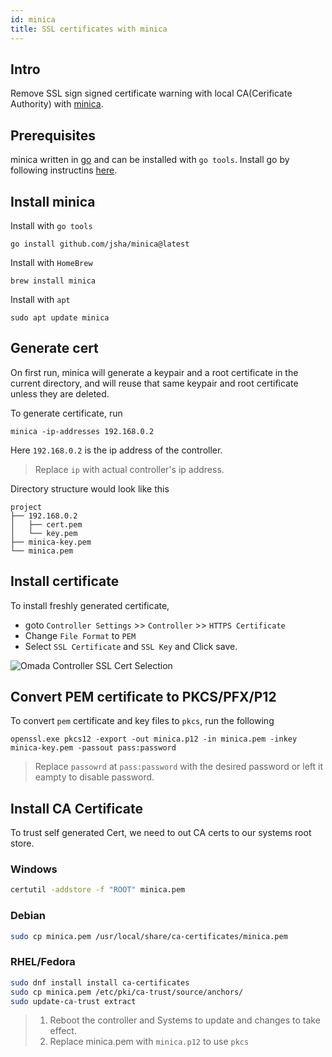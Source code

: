 ```yaml
---
id: minica
title: SSL certificates with minica
---
```


## Intro

Remove SSL sign signed certificate warning with local CA(Cerificate Authority) with [minica](https://github.com/jsha/minica).

## Prerequisites

minica written in [go](https://go.dev/) and can be installed with `go tools`. Install go by following instructins [here](https://go.dev/doc/install).

## Install minica

Install with `go tools`

```shell
go install github.com/jsha/minica@latest
```

Install with `HomeBrew`

```shell
brew install minica
```

Install with `apt`

```shell
sudo apt update minica
```

## Generate cert

On first run, minica will generate a keypair and a root certificate in the
current directory, and will reuse that same keypair and root certificate
unless they are deleted.

To generate certificate, run

```shell
minica -ip-addresses 192.168.0.2
```

Here `192.168.0.2` is the ip address of the controller.

> Replace `ip` with actual controller's ip address.

Directory structure would look like this

```tree
project
├── 192.168.0.2
│   ├── cert.pem
│   └── key.pem
├── minica-key.pem
└── minica.pem
```

## Install certificate

To install freshly generated certificate,

- goto `Controller Settings` >> `Controller` >> `HTTPS Certificate`
- Change `File Format` to `PEM`
- Select `SSL Certificate` and `SSL Key` and Click save.

![Omada Controller SSL Cert Selection](/img/omada-ssl-settings.png)

## Convert PEM certificate to PKCS/PFX/P12

To convert `pem` certificate and key files to `pkcs`, run the following

```shell
openssl.exe pkcs12 -export -out minica.p12 -in minica.pem -inkey minica-key.pem -passout pass:password
```

> Replace `passowrd` at `pass:password` with the desired password or left it eampty to disable password.

## Install CA Certificate

To trust self generated Cert, we need to out CA certs to our systems root store.

### Windows

```cmd
certutil -addstore -f "ROOT" minica.pem
```

### Debian

```bash
sudo cp minica.pem /usr/local/share/ca-certificates/minica.pem
```

### RHEL/Fedora

```bash
sudo dnf install install ca-certificates
sudo cp minica.pem /etc/pki/ca-trust/source/anchors/
sudo update-ca-trust extract
```

> 1. Reboot the controller and Systems to update and changes to take effect.
> 2. Replace minica.pem with `minica.p12` to use `pkcs`
